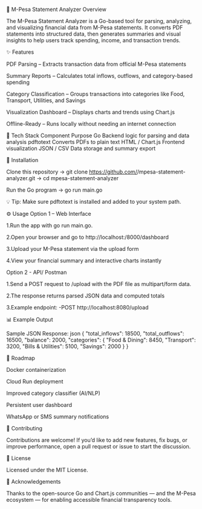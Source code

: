 🧾 M-Pesa Statement Analyzer
Overview

The M-Pesa Statement Analyzer is a Go-based tool for parsing, analyzing, and visualizing financial data from M-Pesa statements.
It converts PDF statements into structured data, then generates summaries and visual insights to help users track spending, income, and transaction trends.

✨ Features

PDF Parsing – Extracts transaction data from official M-Pesa statements

Summary Reports – Calculates total inflows, outflows, and category-based spending

Category Classification – Groups transactions into categories like Food, Transport, Utilities, and Savings

Visualization Dashboard – Displays charts and trends using Chart.js

Offline-Ready – Runs locally without needing an internet connection

🧠 Tech Stack
Component	Purpose
Go	Backend logic for parsing and data analysis
pdftotext	Converts PDFs to plain text
HTML / Chart.js	Frontend visualization
JSON / CSV	Data storage and summary export

🧰 Installation

Clone this repository
→ git clone https://github.com/<your-username>/mpesa-statement-analyzer.git
→ cd mpesa-statement-analyzer

Run the Go program
→ go run main.go

💡 Tip: Make sure pdftotext is installed and added to your system path.

⚙️ Usage
Option 1 – Web Interface

1.Run the app with go run main.go.

2.Open your browser and go to http://localhost:/8000/dashboard

3.Upload your M-Pesa statement via the upload form

4.View your financial summary and interactive charts instantly

Option 2 - API/ Postman

1.Send a POST request to /upload with the PDF file as multipart/form data.

2.The response returns parsed JSON data and computed totals

3.Example endpoint:
-POST http://localhost:8080/upload

📊 Example Output

Sample JSON Response:
json
{
  "total_inflows": 18500,
  "total_outflows": 16500,
  "balance": 2000,
  "categories": {
    "Food & Dining": 8450,
    "Transport": 3200,
    "Bills & Utilities": 5100,
    "Savings": 2000
  }
}

🧩 Roadmap

Docker containerization

Cloud Run deployment

Improved category classifier (AI/NLP)

Persistent user dashboard

WhatsApp or SMS summary notifications

🤝 Contributing

Contributions are welcome!
If you’d like to add new features, fix bugs, or improve performance, open a pull request or issue to start the discussion.

📜 License

Licensed under the MIT License.

💬 Acknowledgements

Thanks to the open-source Go and Chart.js communities — and the M-Pesa ecosystem — for enabling accessible financial transparency tools.








